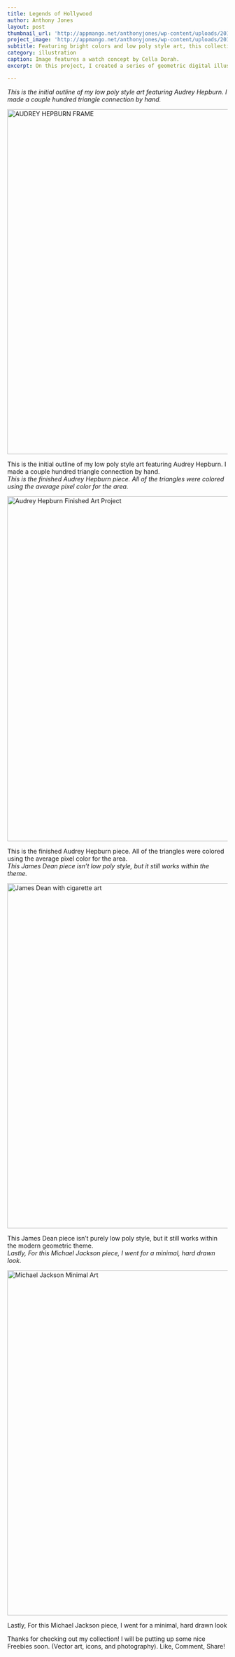 ```yaml
---
title: Legends of Hollywood
author: Anthony Jones
layout: post
thumbnail_url: 'http://appmango.net/anthonyjones/wp-content/uploads/2015/06/AUDREY_BACKGROUND.jpg'
project_image: 'http://appmango.net/anthonyjones/wp-content/uploads/2014/06/Audrey_H_BG.jpg'
subtitle: Featuring bright colors and low poly style art, this collection is my salute to entertainment icons
category: illustration 
caption: Image features a watch concept by Cella Dorah.
excerpt: On this project, I created a series of geometric digital illustrations featuring some of my favorite icons. Most of the pieces in this collection are made up of hundreds of triangles.

---
```


<div class="flow-text" itemprop="articleBody">
<aside class="aside-left hide-on-med-and-down"><i>This is the initial outline of my low poly style art featuring Audrey Hepburn. I made a couple hundred triangle&nbsp;connection by hand.</i></aside>
<p><div class="material-placeholder"><img class="materialboxed radius-three responsive-img alignnone size-full wp-image-1291 intialized" src="http://appmango.net/anthonyjones/wp-content/uploads/2015/06/AUDREY_FRAME.jpg" srcset="http://appmango.net/anthonyjones/wp-content/uploads/2015/06/AUDREY_FRAME-300x231.jpg 300w, http://appmango.net/anthonyjones/wp-content/uploads/2015/06/AUDREY_FRAME.jpg 1023w" alt="AUDREY HEPBURN FRAME" width="1023" height="789" sizes="(max-width: 1023px) 100vw, 1023px"></div></p>
<div class="image-caption center-align hide-on-large-only">This is the initial outline of my low poly style art featuring Audrey Hepburn. I made a couple hundred triangle connection by hand.</div>
<aside class="aside-left hide-on-med-and-down"><i>This is the finished Audrey Hepburn piece. All of the triangles were colored using the average pixel color for the area.</i></aside>
<p><div class="material-placeholder"><img class="materialboxed radius-three responsive-img size-full wp-image-1290 intialized" src="http://appmango.net/anthonyjones/wp-content/uploads/2015/06/AUDREY_FINAL.jpg" srcset="http://appmango.net/anthonyjones/wp-content/uploads/2015/06/AUDREY_FINAL-300x231.jpg 300w, http://appmango.net/anthonyjones/wp-content/uploads/2015/06/AUDREY_FINAL.jpg 1023w" alt="Audrey Hepburn Finished Art Project" width="1023" height="789" sizes="(max-width: 1023px) 100vw, 1023px"></div></p>
<div class="image-caption center-align hide-on-large-only">This is the finished Audrey Hepburn piece. All of the triangles were colored using the average pixel color for the area.</div>
<aside class="aside-left hide-on-med-and-down"><i>This James Dean piece isn’t low poly style, but it still works within the theme.</i></aside>
<p><div class="material-placeholder"><img class="materialboxed radius-three responsive-img size-full wp-image-1293 intialized" src="http://appmango.net/anthonyjones/wp-content/uploads/2015/06/JAMES_FINAL.jpg" srcset="http://appmango.net/anthonyjones/wp-content/uploads/2015/06/JAMES_FINAL-300x231.jpg 300w, http://appmango.net/anthonyjones/wp-content/uploads/2015/06/JAMES_FINAL.jpg 1023w" alt="James Dean with cigarette art" width="1023" height="789" sizes="(max-width: 1023px) 100vw, 1023px"></div></p>
<div class="image-caption center-align hide-on-large-only">This James Dean piece isn’t purely low poly style, but it still works within the modern geometric theme.</div>
<aside class="aside-left hide-on-med-and-down"><i>Lastly, For this Michael Jackson piece, I went for a minimal, hard drawn look.</i></aside>
<p><div class="material-placeholder"><img class="materialboxed radius-three responsive-img size-full wp-image-1289 intialized" src="http://appmango.net/anthonyjones/wp-content/uploads/2015/06/MJ_FINAL.jpg" srcset="http://appmango.net/anthonyjones/wp-content/uploads/2015/06/MJ_FINAL-300x231.jpg 300w, http://appmango.net/anthonyjones/wp-content/uploads/2015/06/MJ_FINAL.jpg 1023w" alt="Michael Jackson Minimal Art" width="1023" height="789" sizes="(max-width: 1023px) 100vw, 1023px"></div></p>
<div class="image-caption center-align hide-on-large-only">Lastly, For this Michael Jackson piece, I went for a minimal, hard drawn look</div>
<p>Thanks for checking out my collection! I will be putting up some nice Freebies soon. (Vector art, icons, and photography). Like, Comment, Share!</p>
</div>